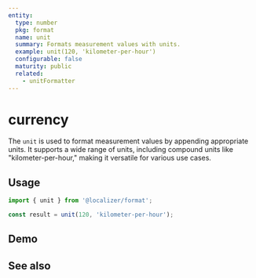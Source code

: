 ```yaml
---
entity:
  type: number
  pkg: format
  name: unit
  summary: Formats measurement values with units.
  example: unit(120, 'kilometer-per-hour')
  configurable: false
  maturity: public
  related:
    - unitFormatter
---
```


# currency <Package name="format"/>

The `unit` is used to format measurement values by appending appropriate units. It supports a wide range of units, including compound units like "kilometer-per-hour," making it versatile for various use cases.

## Usage

```typescript twoslash
import { unit } from '@localizer/format';

const result = unit(120, 'kilometer-per-hour');
```

## Demo

<script setup>
  import { ref, computed } from 'vue';
  import { NFormItem } from 'naive-ui/es/form';
  import { NInputNumber } from 'naive-ui/es/input-number';
  import { NSelect } from 'naive-ui/es/select';

  const value = ref(120);
  const unitNom = ref('kilometer');
  const unitDen = ref('hour');

  const unitOptions = Intl.supportedValuesOf('unit').map(unit => ({label: `${unit}`, value: unit}));
  const unit = computed(() => {
    if (!unitDen.value) {
      return unitNom.value;
    } else {
      return unitNom.value + '-per-' + unitDen.value;
    }
  })
</script>

<EntityDemo :args="[value, unit]">
  <NFormItem label="Value">
    <NInputNumber clearable v-model:value="value" />
  </NFormItem>
  <NFormItem label="Unit (nominator)">
    <NSelect filterable v-model:value="unitNom" :options="unitOptions"/>
  </NFormItem>
  <NFormItem label="Unit (denominator)">
    <NSelect clearable filterable v-model:value="unitDen" :options="unitOptions"/>
  </NFormItem>
</EntityDemo>

## See also

<Entities />

